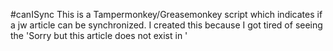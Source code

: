 #canISync
This is a Tampermonkey/Greasemonkey script which indicates if a jw article can be synchronized. I created this because I got tired of seeing the 'Sorry but this article does not exist in <language>' 
